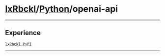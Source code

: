 # [lxRbckl](https://github.com/lxRbckl/lxRbckl/tree/main)/[Python](https://github.com/lxRbckl/lxRbckl/tree/main/Python)/openai-api

---



## Experience


[`lxRbckl PyPI`](https://github.com/lxRbckl/lxRbckl/blob/PyPI/README.md)




---
